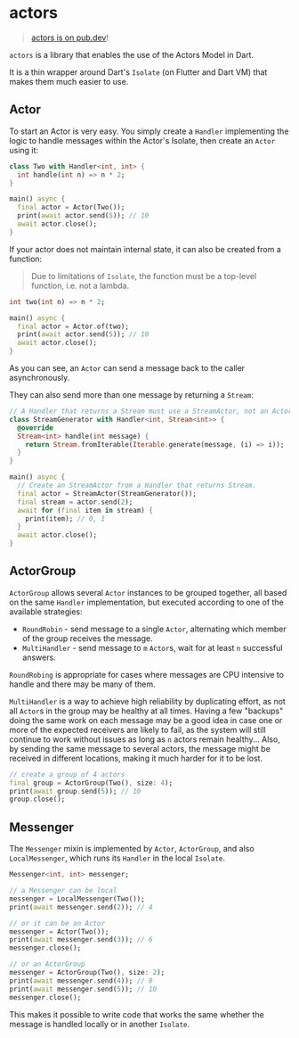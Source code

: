 # actors

> [actors is on pub.dev](https://pub.dev/packages/actors)!

`actors` is a library that enables the use of the Actors Model in Dart.

It is a thin wrapper around Dart's `Isolate` (on Flutter and Dart VM) that makes them much easier to use.

## Actor

To start an Actor is very easy. You simply create a `Handler` implementing the logic to handle messages within the
Actor's Isolate, then create an `Actor` using it:

```dart
class Two with Handler<int, int> {
  int handle(int n) => n * 2;
}

main() async {
  final actor = Actor(Two());
  print(await actor.send(5)); // 10
  await actor.close();
}
```

If your actor does not maintain internal state, it can also be created from a function:

> Due to limitations of `Isolate`, the function must be a top-level function, i.e. not a lambda. 

```dart
int two(int n) => n * 2;

main() async {
  final actor = Actor.of(two);
  print(await actor.send(5)); // 10
  await actor.close();
}
```

As you can see, an `Actor` can send a message back to the caller asynchronously.

They can also send more than one message by returning a `Stream`:

```dart
// A Handler that returns a Stream must use a StreamActor, not an Actor.
class StreamGenerator with Handler<int, Stream<int>> {
  @override
  Stream<int> handle(int message) {
    return Stream.fromIterable(Iterable.generate(message, (i) => i));
  }
}

main() async {
  // Create an StreamActor from a Handler that returns Stream.
  final actor = StreamActor(StreamGenerator());
  final stream = actor.send(2);
  await for (final item in stream) {
    print(item); // 0, 1
  }
  await actor.close();
}
```

## ActorGroup

`ActorGroup` allows several `Actor` instances to be grouped together, all based on the same `Handler` implementation,
but executed according to one of the available strategies:

* `RoundRobin` - send message to a single `Actor`, alternating which member of the group receives the message.
* `MultiHandler` - send message to `m` `Actor`s, wait for at least `n` successful answers.

`RoundRobing` is appropriate for cases where messages are CPU intensive to handle and there may be many of them.

`MultiHandler` is a way to achieve high reliability by duplicating effort, as not all `Actor`s in the group may
be healthy at all times. Having a few "backups" doing the same work on each message may be a good idea in case one or
more of the expected receivers are likely to fail, as the system will still continue to work without issues as long as
`n` actors remain healthy... Also, by sending the same message to several actors, the message might be received in
 different locations, making it much harder for it to be lost.

```dart
// create a group of 4 actors
final group = ActorGroup(Two(), size: 4);
print(await group.send(5)); // 10
group.close();
```

## Messenger

The `Messenger` mixin is implemented by `Actor`, `ActorGroup`, and also `LocalMessenger`, which runs its `Handler`
in the local `Isolate`.

```dart
Messenger<int, int> messenger;

// a Messenger can be local
messenger = LocalMessenger(Two());
print(await messenger.send(2)); // 4

// or it can be an Actor
messenger = Actor(Two());
print(await messenger.send(3)); // 6
messenger.close();

// or an ActorGroup
messenger = ActorGroup(Two(), size: 2);
print(await messenger.send(4)); // 8
print(await messenger.send(5)); // 10
messenger.close();
```

This makes it possible to write code that works the same whether the message is handled locally or in another `Isolate`.
